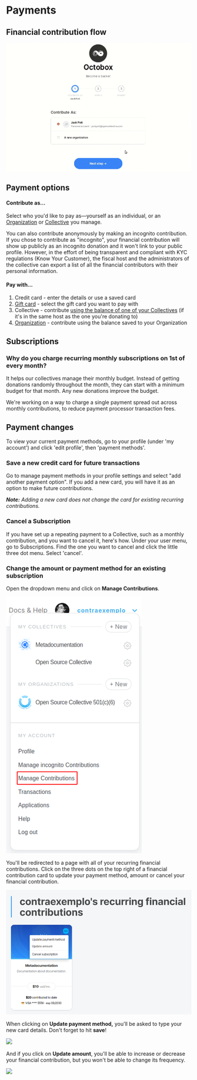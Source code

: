 # Payments

## Financial contribution flow

![](../.gitbook/assets/contribution.gif)

## Payment options

#### Contribute as...

Select who you'd like to pay as—yourself as an individual, or an [Organization](organizations/) or [Collective](../collectives/collectives.md) you manage.

You can also contribute anonymously by making an incognito contribution. If you chose to contribute as "incognito", your financial contribution will show up publicly as an incognito donation and it won't link to your public profile. However, in the effort of being transparent and compliant with KYC regulations \(Know Your Customer\), the fiscal host and the administrators of the collective can export a list of all the financial contributors with their personal information.

#### Pay with...

1. Credit card - enter the details or use a saved card
2. [Gift card](organizations/gift-cards.md) - select the gift card you want to pay with
3. Collective - contribute [using the balance of one of your Collectives](collectives/collective-to-collective-donations.md) \(if it's in the same host as the one you're donating to\)
4. [Organization](organizations/) - contribute using the balance saved to your Organization

## Subscriptions

### Why do you charge recurring monthly subscriptions on 1st of every month?

It helps our collectives manage their monthly budget. Instead of getting donations randomly throughout the month, they can start with a minimum budget for that month. Any new donations improve the budget.

We're working on a way to charge a single payment spread out across monthly contributions, to reduce payment processor transaction fees.

## Payment changes

To view your current payment methods, go to your profile \(under 'my account'\) and click 'edit profile', then 'payment methods'.

### Save a new credit card for future transactions

Go to manage payment methods in your profile settings and select "add another payment option". If you add a new card, you will have it as an option to make future contributions.

_**Note:** Adding a new card does not change the card for existing recurring contributions._

### Cancel a Subscription

If you have set up a repeating payment to a Collective, such as a monthly contribution, and you want to cancel it, here's how. Under your user menu, go to Subscriptions. Find the one you want to cancel and click the little three dot menu. Select 'cancel'.

### Change the amount or payment method for an existing subscription

Open the dropdown menu and click on **Manage Contributions**.

![](../.gitbook/assets/manage_contributions.png)

You'll be redirected to a page with all of your recurring financial contributions. Click on the three dots on the top right of a financial contribution card to update your payment method, amount or cancel your financial contribution.

![](../.gitbook/assets/financial-contributios-options.png)

When clicking on **Update payment method,** you'll be asked to type your new card details. Don't forget to hit **save**!

![](../.gitbook/assets/update_payment.gif)

And if you click on **Update amount**, you'll be able to increase or decrease your financial contribution, but you won't be able to change its frequency.

![](../.gitbook/assets/update_amount.gif)

